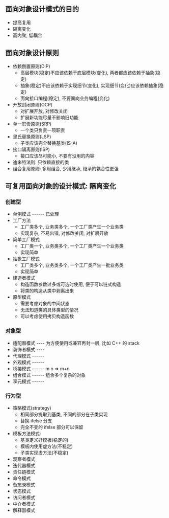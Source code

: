 
## 面向对象设计模式的目的
* 提高复用
* 隔离变化
* 高内聚, 低耦合

## 面向对象设计原则
* 依赖倒置原则(DIP)
    * 高层模块(稳定)不应该依赖于底层模块(变化), 两者都应该依赖于抽象(稳定)
    * 抽象(稳定)不应该依赖于实现细节(变化), 实现细节(变化)应该依赖抽象(稳定)
    * 面向接口编程(稳定), 不要面向业务编程(变化)
* 开放封闭原则(OCP)
    * 对扩展开放, 对修改关闭
    * 扩展新功能尽量不影响旧功能
* 单一职责原则(SRP)
    * 一个类只负责一项职责
* 里氏替换原则(LSP)
    * 子类应该完全替换基类(IS-A)
* 接口隔离原则(ISP)
    * 接口应该尽可能小, 不要有没用的内容
* 迪米特法则: 只依赖直接的类
* 组合复用原则: 多用组合, 少用继承, 继承的耦合性更强

## 可复用面向对象的设计模式: 隔离变化

### 创建型
* 单例模式 ------ 已处理
* 工厂方法
    * 工厂类多个, 业务类多个, 一个工厂类产生一个业务类
    * 实现复杂, 不易出错, 对修改关闭, 对扩展开放
* 简单工厂模式
    * 工厂类一个, 业务类多个, 一个工厂类产生一个业务类
    * 实现简单
* 抽象工厂模式
    * 工厂类多个, 业务类多个, 一个工厂类产生一批业务类
    * 实现简单
* 建造者模式
    * 构造函数参数过多或可选时使用, 便于可以链式构造
    * 将类的构造从类中剥离出来
* 原型模式
    * 需要考虑对象的中间状态
    * 无法知道类的具体类型的情况
    * 可以考虑使用拷贝构造函数

### 对象型
* 适配器模式 ---- 为方便使用或兼容再封一层, 比如 C++ 的 stack
* 装饰者模式 ----
* 代理模式 ------
* 外观模式 ------
* 桥接模式 ------ m n => m+n
* 组合模式 ------ 组合多个复杂的对象
* 享元模式 ------

### 行为型
* 策略模式(strategy)
    * 相同部分提取到基类, 不同的部分在子类实现
    * 替换 ifelse 分支
    * 完全不变的 ifelse 部分可以保留
* 模板方法模式:
    * 基类定义好模板(稳定的)
    * 模板内使用虚方法(不稳定)
    * 子类实现虚方法(不稳定)
* 观察者模式
* 迭代器模式
* 责任链模式
* 命令模式
* 备忘录模式
* 状态模式
* 访问者模式
* 中介者模式
* 解释器模式

